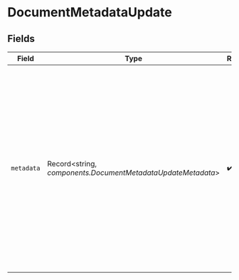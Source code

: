 # DocumentMetadataUpdate


## Fields

| Field                                                                                                                                                                                                                                                                                                                                                                                                                                                                                                                                                                                                                                                                  | Type                                                                                                                                                                                                                                                                                                                                                                                                                                                                                                                                                                                                                                                                   | Required                                                                                                                                                                                                                                                                                                                                                                                                                                                                                                                                                                                                                                                               | Description                                                                                                                                                                                                                                                                                                                                                                                                                                                                                                                                                                                                                                                            | Example                                                                                                                                                                                                                                                                                                                                                                                                                                                                                                                                                                                                                                                                |
| ---------------------------------------------------------------------------------------------------------------------------------------------------------------------------------------------------------------------------------------------------------------------------------------------------------------------------------------------------------------------------------------------------------------------------------------------------------------------------------------------------------------------------------------------------------------------------------------------------------------------------------------------------------------------- | ---------------------------------------------------------------------------------------------------------------------------------------------------------------------------------------------------------------------------------------------------------------------------------------------------------------------------------------------------------------------------------------------------------------------------------------------------------------------------------------------------------------------------------------------------------------------------------------------------------------------------------------------------------------------- | ---------------------------------------------------------------------------------------------------------------------------------------------------------------------------------------------------------------------------------------------------------------------------------------------------------------------------------------------------------------------------------------------------------------------------------------------------------------------------------------------------------------------------------------------------------------------------------------------------------------------------------------------------------------------- | ---------------------------------------------------------------------------------------------------------------------------------------------------------------------------------------------------------------------------------------------------------------------------------------------------------------------------------------------------------------------------------------------------------------------------------------------------------------------------------------------------------------------------------------------------------------------------------------------------------------------------------------------------------------------- | ---------------------------------------------------------------------------------------------------------------------------------------------------------------------------------------------------------------------------------------------------------------------------------------------------------------------------------------------------------------------------------------------------------------------------------------------------------------------------------------------------------------------------------------------------------------------------------------------------------------------------------------------------------------------- |
| `metadata`                                                                                                                                                                                                                                                                                                                                                                                                                                                                                                                                                                                                                                                             | Record<string, *components.DocumentMetadataUpdateMetadata*>                                                                                                                                                                                                                                                                                                                                                                                                                                                                                                                                                                                                            | :heavy_check_mark:                                                                                                                                                                                                                                                                                                                                                                                                                                                                                                                                                                                                                                                     | The metadata to update on the document. Performs a partial update of the document's metadata. Keys must be strings. Values may be strings, numbers, booleans, or lists of strings. Numbers may be integers or floating point and will be converted to 64 bit floating point. Keys set to `null` are deleted. 1000 total values are allowed, inclusive of existing metadata. Each item in an array counts towards the total. The following keys are reserved for internal use: `document_id`, `document_type`, `document_source`, `document_name`, `document_uploaded_at`, `__ragie__document_version_id`, `__ragie__chunk_size_chars`, `__ragie__chunk_overlap_chars`. | {<br/>"classified": "null (setting null deletes key from metadata)",<br/>"editors": [<br/>"Alice",<br/>"Bob"<br/>],<br/>"title": "declassified report",<br/>"updated_at": 1714491736216<br/>}                                                                                                                                                                                                                                                                                                                                                                                                                                                                          |
